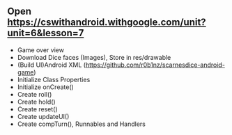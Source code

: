 ## Open https://cswithandroid.withgoogle.com/unit?unit=6&lesson=7
- Game over view
- Download Dice faces (Images), Store in res/drawable
- (Build UI)Android XML (https://github.com/r0b1nz/scarnesdice-android-game)
- Initialize Class Properties
- Initialize onCreate()
- Create roll()
- Create hold()
- Create reset()
- Create updateUI()
- Create compTurn(), Runnables and Handlers
